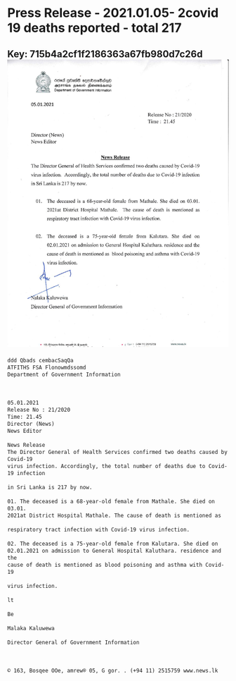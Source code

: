 # Press Release - 2021.01.05- 2covid 19 deaths reported - total 217 
Key: 715b4a2cf1f2186363a67fb980d7c26d 
![img](img/715b4a2cf1f2186363a67fb980d7c26d.jpg)
---
```
ddd Qbads cembacSaqQa
ATFITHS FSA Flonowmdssomd
Department of Government Information

 

05.01.2021
Release No : 21/2020
Time: 21.45
Director (News)
News Editor

News Release
The Director General of Health Services confirmed two deaths caused by Covid-19
virus infection. Accordingly, the total number of deaths due to Covid-19 infection

in Sri Lanka is 217 by now.

01. The deceased is a 68-year-old female from Mathale. She died on 03.01.
2021at District Hospital Mathale. The cause of death is mentioned as

respiratory tract infection with Covid-19 virus infection.

02. The deceased is a 75-year-old female from Kalutara. She died on
02.01.2021 on admission to General Hospital Kaluthara. residence and the
cause of death is mentioned as blood poisoning and asthma with Covid-19

virus infection.

lt

Be

Malaka Kaluwewa

Director General of Government Information

 

© 163, Bosqee OOe, amrew® 05, G gor. . (+94 11) 2515759 www.news.lk

 

```

